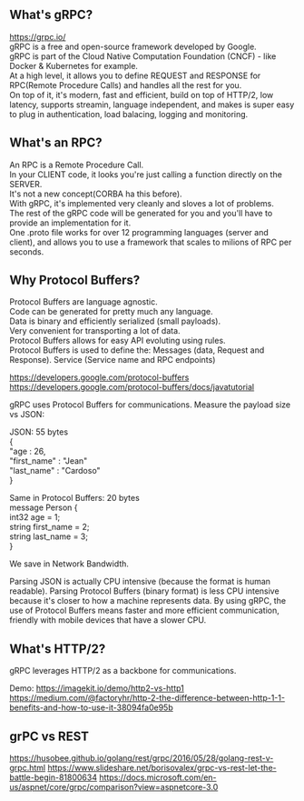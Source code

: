 ## What's gRPC?

https://grpc.io/  
gRPC is a free and open-source framework developed by Google.  
gRPC is part of the Cloud Native Computation Foundation (CNCF) - like Docker & Kubernetes for example.  
At a high level, it allows you to define REQUEST and RESPONSE for RPC(Remote Procedure Calls) and handles all the rest for you.  
On top of it, it's modern, fast and efficient, build on top of HTTP/2, low latency, supports streamin, language independent, and makes
is super easy to plug in authentication, load balacing, logging and monitoring.


## What's an RPC?
An RPC is a Remote Procedure Call.  
In your CLIENT code, it looks you're just calling a function directly on the SERVER.  
It's not a new concept(CORBA ha this before).  
With gRPC, it's implemented very cleanly and sloves a lot of problems.  
The rest of the gRPC code will be generated for you and you'll have to provide an implementation for it.  
One .proto file works for over 12 programming languages (server and client), and allows you to use a framework
that scales to milions of RPC per seconds.


## Why Protocol Buffers?
Protocol Buffers are language agnostic.  
Code can be generated for pretty much any language.  
Data is binary and efficiently serialized (small payloads).  
Very convenient for transporting a lot of data.  
Protocol Buffers allows for easy API evoluting using rules.  
Protocol Buffers is used to define the:
    Messages (data, Request and Response).
    Service (Service name and RPC endpoints)

https://developers.google.com/protocol-buffers
https://developers.google.com/protocol-buffers/docs/javatutorial


gRPC uses Protocol Buffers for communications.
Measure the payload size vs JSON:

JSON: 55 bytes                                     
{                                                  
    "age : 26,                                         
    "first_name" : "Jean"                                 
    "last_name" : "Cardoso"                            
}
                                                  
Same in Protocol Buffers: 20 bytes  
message Person {  
    int32 age = 1;  
    string first_name = 2;  
    string last_name = 3;  
}  

We save in Network Bandwidth.

Parsing JSON is actually CPU intensive (because the format is human readable).
Parsing Protocol Buffers (binary format) is less CPU intensive because it's closer to how a machine represents data.
By using gRPC, the use of Protocol Buffers means faster and more efficient communication, friendly with mobile devices that have a slower CPU.


## What's HTTP/2?
gRPC leverages HTTP/2 as a backbone for communications.

Demo: https://imagekit.io/demo/http2-vs-http1
https://medium.com/@factoryhr/http-2-the-difference-between-http-1-1-benefits-and-how-to-use-it-38094fa0e95b


## grPC vs REST
https://husobee.github.io/golang/rest/grpc/2016/05/28/golang-rest-v-grpc.html
https://www.slideshare.net/borisovalex/grpc-vs-rest-let-the-battle-begin-81800634
https://docs.microsoft.com/en-us/aspnet/core/grpc/comparison?view=aspnetcore-3.0
